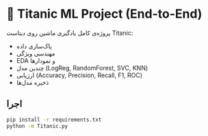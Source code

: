 # 🚢 Titanic ML Project (End-to-End)


پروژه‌ی کامل یادگیری ماشین روی دیتاست Titanic:
- پاک‌سازی داده
- مهندسی ویژگی
- EDA و نمودارها
- چندین مدل (LogReg, RandomForest, SVC, KNN)
- ارزیابی (Accuracy, Precision, Recall, F1, ROC)
- ذخیره مدل‌ها


## اجرا
```bash
pip install -r requirements.txt
python -m Titanic.py
